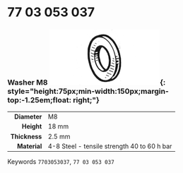 # 77 03 053 037

### Washer M8 ![](../assets/images/parts/washer.png){: style="height:75px;min-width:150px;margin-top:-1.25em;float: right;"}

|   |   |
|---:|---|
**Diameter** | M8
**Height** |18 mm
**Thickness** |2.5 mm
**Material** | 4-8 Steel - tensile strength 40 to 60 h bar

Keywords `7703053037`, `77 03 053 037`
